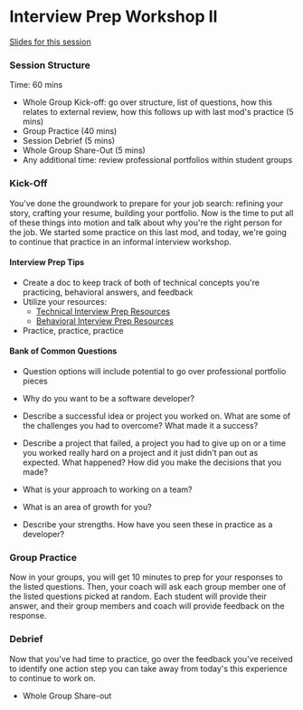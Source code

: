 # Interview Prep Workshop II

[Slides for this session](https://docs.google.com/presentation/d/1iMZHrVvbtW6j7Bp7h1bTtRTo74ri-lqWHanCD8_v4OA/edit?usp=sharing)

### Session Structure

Time: 60 mins

* Whole Group Kick-off: go over structure, list of questions, how this relates to external review, how this follows up with last mod's practice (5 mins)
* Group Practice (40 mins)
* Session Debrief (5 mins)
* Whole Group Share-Out (5 mins)
* Any additional time: review professional portfolios within student groups 

### Kick-Off
You've done the groundwork to prepare for your job search: refining your story, crafting your resume, building your portfolio. Now is the time to put all of these things into motion and talk about why you're the right person for the job. We started some practice on this last mod, and today, we're going to continue that practice in an informal interview workshop.

#### Interview Prep Tips

* Create a doc to keep track of both of technical concepts you're practicing, behavioral answers, and feedback
* Utilize your resources:
  * [Technical Interview Prep Resources](https://github.com/turingschool/career-development-curriculum/blob/master/module_four/technical_interview_prep_resources.md)
  * [Behavioral Interview Prep Resources](https://github.com/turingschool/career-development-curriculum/blob/master/module_four/behavioral_interview_resources.md)
* Practice, practice, practice

#### Bank of Common Questions

 * Question options will include potential to go over professional portfolio pieces

* Why do you want to be a software developer?
* Describe a successful idea or project you worked on. What are some of the challenges you had to overcome? What made it a success?
* Describe a project that failed, a project you had to give up on or a time you worked really hard on a project and it just didn’t pan out as expected. What happened? How did you make the decisions that you made?
* What is your approach to working on a team?
* What is an area of growth for you?
* Describe your strengths. How have you seen these in practice as a developer?

### Group Practice
Now in your groups, you will get 10 minutes to prep for your responses to the listed questions. Then, your coach will ask each group member one of the listed questions picked at random. Each student will provide their answer, and their group members and coach will provide feedback on the response.

### Debrief
Now that you've had time to practice, go over the feedback you've received to identify one action step you can take away from today's this experience to continue to work on.

* Whole Group Share-out

